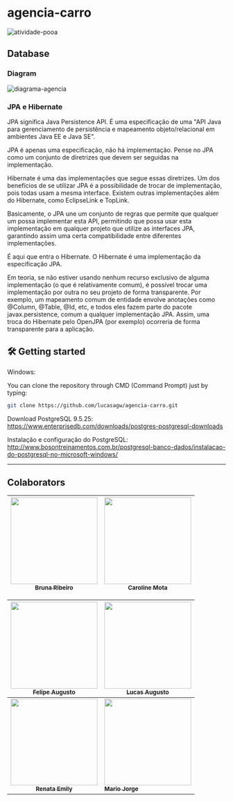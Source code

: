 # agencia-carro

<img src="https://i.ibb.co/XCbSqxd/atividade-pooa.jpg" alt="atividade-pooa" border="0">

## Database 

### Diagram 

<img src="https://i.ibb.co/WnNTVpD/diagrama-agencia.png" alt="diagrama-agencia" border="0">

### JPA e Hibernate

JPA significa Java Persistence API. É uma especificação de uma "API Java para gerenciamento de persistência e mapeamento objeto/relacional em ambientes Java EE e Java SE".

JPA é apenas uma especificação, não há implementação. Pense no JPA como um conjunto de diretrizes que devem ser seguidas na implementação.

Hibernate é uma das implementações que segue essas diretrizes. Um dos benefícios de se utilizar JPA é a possibilidade de trocar de implementação, pois todas usam a mesma interface. Existem outras implementações além do Hibernate, como EclipseLink e TopLink.

Basicamente, o JPA une um conjunto de regras que permite que qualquer um possa implementar esta API, permitindo que possa usar esta implementação em qualquer projeto que utilize as interfaces JPA, garantindo assim uma certa compatibilidade entre diferentes implementações.

É aqui que entra o Hibernate. O Hibernate é uma implementação da especificação JPA.

Em teoria, se não estiver usando nenhum recurso exclusivo de alguma implementação (o que é relativamente comum), é possível trocar uma implementação por outra no seu projeto de forma transparente. Por exemplo, um mapeamento comum de entidade envolve anotações como @Column, @Table, @Id, etc, e todos eles fazem parte do pacote javax.persistence, comum a qualquer implementação JPA. Assim, uma troca do Hibernate pelo OpenJPA (por exemplo) ocorreria de forma transparente para a aplicação.

## 🛠 Getting started

Windows:

You can clone the repository through CMD (Command Prompt) just by typing:

```sh
git clone https://github.com/lucasagw/agencia-carro.git
```
Download PostgreSQL 9.5.25: https://www.enterprisedb.com/downloads/postgres-postgresql-downloads

Instalação e configuração do PostgreSQL: http://www.bosontreinamentos.com.br/postgresql-banco-dados/instalacao-do-postgresql-no-microsoft-windows/

---

## Colaborators
	

[<img src="https://avatars.githubusercontent.com/u/72201119?v=4" width="200px; "/><br><sub><b>Bruna Ribeiro</b></sub>](https://github.com/BrunaRA) |  [<img src="https://avatars.githubusercontent.com/u/93197436?v=4" width="200px;"/><br><sub><b>Caroline Mota</b></sub>](https://github.com/CarolineMotaX) | 	
:---: | ---

[<img src="https://avatars.githubusercontent.com/u/58379228?v=4" width="200px;"/><br><sub><b>Felipe Augusto</b></sub>](https://github.com/felipeProgrammingDesign) | 	 [<img src="https://avatars.githubusercontent.com/u/79553621?s=96&v=4" width="200px;"/><br><sub><b>Lucas Augusto</b></sub>](https://github.com/lucasagw) |
:---: | ---
[<img src="https://avatars.githubusercontent.com/u/80589962?v=4" width="200px;"/><br><sub><b>Renata Emily</b></sub>](https://github.com/RenataEmily) | 	 [<img src="https://avatars.githubusercontent.com/u/554178?v=4" width="200px;"/><br><sub><b>Mario Jorge</b></sub>](https://github.com/mariojp) |

